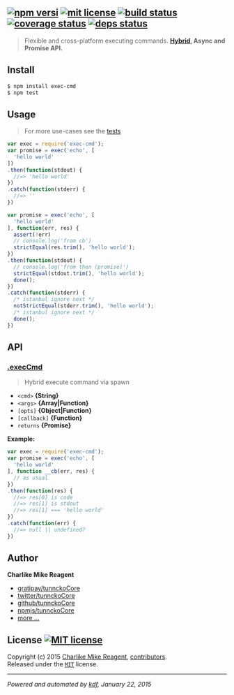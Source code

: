 ## [![npm versi][npmjs-img]][npmjs-url] [![mit license][license-img]][license-url] [![build status][travis-img]][travis-url] [![coverage status][coveralls-img]][coveralls-url] [![deps status][daviddm-img]][daviddm-url]

> Flexible and cross-platform executing commands. **[Hybrid][hybridify], Async and Promise API.**


## Install
```bash
$ npm install exec-cmd
$ npm test
```


## Usage
> For more use-cases see the [tests](./test.js)

```js
var exec = require('exec-cmd');
var promise = exec('echo', [
  'hello world'
])
.then(function(stdout) {
  //=> 'hello world'
})
.catch(function(stderr) {
  //=> ''
})

var promise = exec('echo', [
  'hello world'
], function(err, res) {
  assert(!err)
  // console.log('from cb')
  strictEqual(res.trim(), 'hello world');
})
.then(function(stdout) {
  // console.log('from then (promise)')
  strictEqual(stdout.trim(), 'hello world');
  done();
})
.catch(function(stderr) {
  /* istanbul ignore next */
  notStrictEqual(stderr.trim(), 'hello world');
  /* istanbul ignore next */
  done();
})
```


## API
### [.execCmd](./index.js#L43)
> Hybrid execute command via spawn

* `<cmd>` **{String}**  
* `<args>` **{Array|Function}**  
* `[opts]` **{Object|Function}**  
* `[callback]` **{Function}**  
* `returns` **{Promise}**  

**Example:**

```js
var exec = require('exec-cmd');
var promise = exec('echo', [
  'hello world'
], function __cb(err, res) {
  // as usual
})
.then(function(res) {
  //=> res[0] is code
  //=> res[1] is stdout
  //=> res[1] === 'hello world'
})
.catch(function(err) {
  //=> null || undefined?
})
```


## Author
**Charlike Mike Reagent**
+ [gratipay/tunnckoCore][author-gratipay]
+ [twitter/tunnckoCore][author-twitter]
+ [github/tunnckoCore][author-github]
+ [npmjs/tunnckoCore][author-npmjs]
+ [more ...][contrib-more]


## License [![MIT license][license-img]][license-url]
Copyright (c) 2015 [Charlike Mike Reagent][contrib-more], [contributors][contrib-graf].  
Released under the [`MIT`][license-url] license.


[npmjs-url]: http://npm.im/exec-cmd
[npmjs-img]: https://img.shields.io/npm/v/exec-cmd.svg?style=flat&label=exec-cmd

[coveralls-url]: https://coveralls.io/r/tunnckoCore/exec-cmd?branch=master
[coveralls-img]: https://img.shields.io/coveralls/tunnckoCore/exec-cmd.svg?style=flat

[license-url]: https://github.com/tunnckoCore/exec-cmd/blob/master/license.md
[license-img]: https://img.shields.io/badge/license-MIT-blue.svg?style=flat

[travis-url]: https://travis-ci.org/tunnckoCore/exec-cmd
[travis-img]: https://img.shields.io/travis/tunnckoCore/exec-cmd.svg?style=flat

[daviddm-url]: https://david-dm.org/tunnckoCore/exec-cmd
[daviddm-img]: https://img.shields.io/david/tunnckoCore/exec-cmd.svg?style=flat

[author-gratipay]: https://gratipay.com/tunnckoCore
[author-twitter]: https://twitter.com/tunnckoCore
[author-github]: https://github.com/tunnckoCore
[author-npmjs]: https://npmjs.org/~tunnckocore

[contrib-more]: http://j.mp/1stW47C
[contrib-graf]: https://github.com/tunnckoCore/exec-cmd/graphs/contributors

***

_Powered and automated by [kdf](https://github.com/tunnckoCore), January 22, 2015_


[hybridify]: https://github.com/tunnckoCore/hybridify
